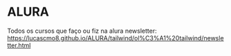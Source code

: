 # ALURA
 Todos os cursos que faço ou fiz na alura
newsletter: https://lucascmo8.github.io/ALURA/tailwind/ol%C3%A1%20tailwind/newsletter.html
